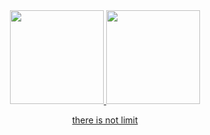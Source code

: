 

<div align="center">

  <a href="https://github.com/codekils">
  <img height="150em" src="https://github-readme-stats.vercel.app/api?username=codekils&show_icons=true&theme=dark&include_all_commits=true&count_private=true"/> 
  <img height="150em" src="https://github-readme-stats.vercel.app/api/top-langs/?username=codekils&layout=compact&langs_count=7&theme=dark"/>
  </div>


  

  
  <p align="center">
  there is not limit
  </p>
